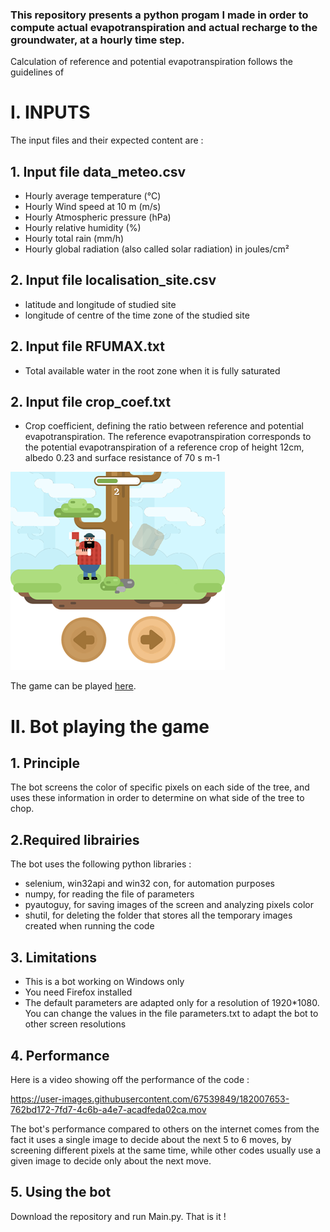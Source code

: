 ### This repository presents a python progam I made in order to compute actual evapotranspiration and actual recharge to the groundwater, at a hourly time step.
Calculation of reference and potential evapotranspiration follows the guidelines of 

# **I.	INPUTS**

The input files and their expected content are :
## 1. Input file data_meteo.csv
- Hourly average temperature (°C)
- Hourly Wind speed at 10 m (m/s)
- Hourly Atmospheric pressure (hPa)
- Hourly relative humidity (%)
- Hourly total rain (mm/h)
- Hourly global radiation (also called solar radiation) in joules/cm²
## 2. Input file localisation_site.csv
- latitude and longitude of studied site
- longitude of centre of the time zone of the studied site
## 2. Input file RFUMAX.txt
- Total available water in the root zone when it is fully saturated
## 2. Input file crop_coef.txt
- Crop coefficient, defining the ratio between reference and potential evapotranspiration. The reference evapotranspiration corresponds to the potential evapotranspiration of a reference crop of height 12cm, albedo 0.23 and surface resistance of 70 s m-1


![alt text](https://github.com/BJeannot1/Telegram-lumberjack-game-bot/blob/master/illustration.png?raw=true)

The game can be played [here](https://tbot.xyz/lumber/#eyJ1IjoxMTgyMDUxMTQ2LCJuIjoiQmVuemkgSiIsImciOiJMdW1iZXJKYWNrIiwiY2kiOiIzOTc5NTU4MzQ2NjExMDk2MTc3IiwiaSI6IkJBQUFBQVFBQUFCS3EzUkcySjFGSTBsTEhYYyJ9NmUxMzA4ZjVmYTFjMmVhNWVkYTQ5NzEyNzVjYzJlN2I=&tgShareScoreUrl=tg%3A%2F%2Fshare_game_score%3Fhash%3D-D4pwwx_VnDH33gGq6bKWSjcRfgcUMFpmN4_ih_oUfc).

# **II.	Bot playing the game**
  ## 1. Principle
The bot screens the color of specific pixels on each side of the tree, and uses these information in order to determine on what side of the tree to chop.
 ## 2.Required librairies

The bot uses the following python libraries :
- selenium, win32api and win32 con, for automation purposes
- numpy, for reading the file of parameters
- pyautoguy, for saving images of the screen and analyzing pixels color
- shutil, for deleting the folder that stores all the temporary images created when running the code

## 3. Limitations
  
- This is a bot working on Windows only
- You need Firefox installed
- The default parameters are adapted only for a resolution of 1920*1080. You can change the values in the file parameters.txt to adapt the bot to other screen resolutions

## 4. Performance
Here is a video showing off the performance of the code :



https://user-images.githubusercontent.com/67539849/182007653-762bd172-7fd7-4c6b-a4e7-acadfeda02ca.mov


The bot's performance compared to others on the internet comes from the fact it uses a single image to decide about the next 5 to 6 moves, by screening different pixels at the same time, while other codes usually use a given image to decide only about the next move.

  ## 5. Using the bot
  Download the repository and run Main.py. That is it !
  

